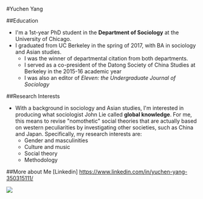 #Yuchen Yang

##Education
* I'm a 1st-year PhD student in the **Department of Sociology** at the University of Chicago. 
* I graduated from UC Berkeley in the spring of 2017, with BA in sociology and Asian studies. 
    * I was the winner of departmental citation from both departments.
    * I served as a co-president of the Datong Society of China Studies at Berkeley in the 2015-16 academic year
    * I was also an editor of _Eleven: the Undergraduate Journal of Sociology_

##Research Interests
* With a background in sociology and Asian studies, I'm interested in producing what sociologist John Lie called **global knowledge**. For me, this means to revise "nomothetic" social theories that are actually based on western peculiarities by investigating other societies, such as China and Japan. Specifically, my research interests are:
    * Gender and masculinities
    * Culture and music
    * Social theory
    * Methodology

##More about Me
[Linkedin] https://www.linkedin.com/in/yuchen-yang-350315111/ 

![](https://scontent-ort2-1.xx.fbcdn.net/v/t1.0-9/20264759_1965394080373904_8587399030909382988_n.jpg?oh=14e3cb008a7b86f25e6f7b77600cc4c6&oe=5A3EE844)

